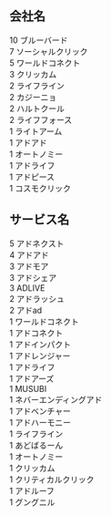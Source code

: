 ## 会社名
10 ブルーバード  
7 ソーシャルクリック  
5 ワールドコネクト  
3 クリッカム  
2 ライフライン  
2 カジーニョ  
2 ハルトクール  
2 ライフフォース  
1 ライトアーム  
1 アドアド  
1 オートノミー  
1 アドライフ  
1 アドピース  
1 コスモクリック  

## サービス名
5 アドネクスト  
4 アドアド  
3 アドモア  
3 アドシェア  
3 ADLIVE  
2 アドラッシュ  
2 アドad  
1 ワールドコネクト  
1 アドコネクト  
1 アドインパクト  
1 アドレンジャー  
1 アドライフ  
1 アドアーズ  
1 MUSUBI  
1 ネバーエンディングアド  
1 アドベンチャー  
1 アドハーモニー  
1 ライフライン  
1 あどばるーん  
1 オートノミー  
1 クリッカム  
1 クリティカルクリック  
1 アドルーフ  
1 グングニル  

